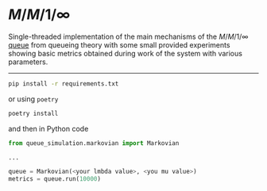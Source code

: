 # $M/M/1/\infty$
Single-threaded implementation of the main mechanisms of the $M/M/1/\infty$ [queue](https://en.wikipedia.org/wiki/M/M/1_queue) from queueing theory with some small provided experiments showing basic metrics obtained during work of the system with various parameters.

---
```bash
pip install -r requirements.txt
```
or using `poetry`
```bash
poetry install
```
and then in Python code
```Python
from queue_simulation.markovian import Markovian

...

queue = Markovian(<your lmbda value>, <you mu value>)
metrics = queue.run(10000)
```
